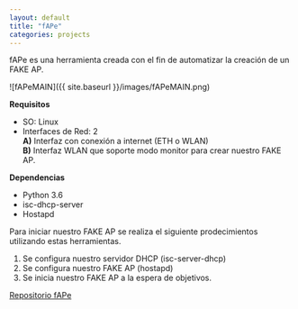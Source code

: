 ```yaml
---
layout: default
title: "fAPe"
categories: projects
---
```


fAPe es una herramienta creada con el fin de automatizar la creación de un FAKE AP.

![fAPeMAIN]({{ site.baseurl }}/images/fAPeMAIN.png)

**Requisitos**
- SO: Linux 
- Interfaces de Red: 2  
  **A)** Interfaz con conexión a internet (ETH o WLAN)  
  **B)** Interfaz WLAN que soporte modo monitor para crear nuestro FAKE AP.

**Dependencias**
- Python 3.6
- isc-dhcp-server
- Hostapd


Para iniciar nuestro FAKE AP se realiza el siguiente prodecimientos utilizando estas herramientas.

1) Se configura nuestro servidor DHCP (isc-server-dhcp)
2) Se configura nuestro FAKE AP (hostapd)
3) Se inicia nuestro FAKE AP a la espera de objetivos.

[Repositorio fAPe](https://github.com/b0nete/fAPe)